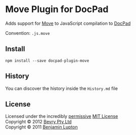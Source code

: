 # Move Plugin for DocPad
Adds support for [Move](http://movelang.org/) to JavaScript compilation to [DocPad](https://docpad.org)

Convention:  `.js.move`


## Install

```
npm install --save docpad-plugin-move
```


## History
You can discover the history inside the `History.md` file


## License
Licensed under the incredibly [permissive](http://en.wikipedia.org/wiki/Permissive_free_software_licence) [MIT License](http://creativecommons.org/licenses/MIT/)
<br/>Copyright &copy; 2012 [Bevry Pty Ltd](http://bevry.me)
<br/>Copyright &copy; 2011 [Benjamin Lupton](http://balupton.com)